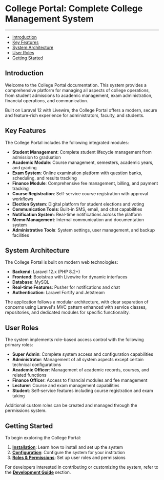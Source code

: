 # College Portal: Complete College Management System

---

- [Introduction](#introduction)
- [Key Features](#key-features)
- [System Architecture](#system-architecture)
- [User Roles](#user-roles)
- [Getting Started](#getting-started)

<a name="introduction"></a>
## Introduction

Welcome to the College Portal documentation. This system provides a comprehensive platform for managing all aspects of college operations, from student admissions to academic management, exam administration, financial operations, and communication.

Built on Laravel 12 with Livewire, the College Portal offers a modern, secure and feature-rich experience for administrators, faculty, and students.

<a name="key-features"></a>
## Key Features

The College Portal includes the following integrated modules:

- **Student Management**: Complete student lifecycle management from admission to graduation
- **Academic Module**: Course management, semesters, academic years, and grading
- **Exam System**: Online examination platform with question banks, scheduling, and results tracking
- **Finance Module**: Comprehensive fee management, billing, and payment tracking
- **Course Registration**: Self-service course registration with approval workflows
- **Election System**: Digital platform for student elections and voting
- **Communication Tools**: Built-in SMS, email, and chat capabilities
- **Notification System**: Real-time notifications across the platform
- **Memo Management**: Internal communication and documentation system
- **Administrative Tools**: System settings, user management, and backup facilities

<a name="system-architecture"></a>
## System Architecture

The College Portal is built on modern web technologies:

- **Backend**: Laravel 12.x (PHP 8.2+)
- **Frontend**: Bootstrap with Livewire for dynamic interfaces
- **Database**: MySQL
- **Real-time Features**: Pusher for notifications and chat
- **Authentication**: Laravel Fortify and Jetstream

The application follows a modular architecture, with clear separation of concerns using Laravel's MVC pattern enhanced with service classes, repositories, and dedicated modules for specific functionality.

<a name="user-roles"></a>
## User Roles

The system implements role-based access control with the following primary roles:

- **Super Admin**: Complete system access and configuration capabilities
- **Administrator**: Management of all system aspects except certain technical configurations
- **Academic Officer**: Management of academic records, courses, and related functions
- **Finance Officer**: Access to financial modules and fee management
- **Lecturer**: Course and exam management capabilities
- **Student**: Self-service features including course registration and exam taking

Additional custom roles can be created and managed through the permissions system.

<a name="getting-started"></a>
## Getting Started

To begin exploring the College Portal:

1. **[Installation](/{{route}}/{{version}}/installation)**: Learn how to install and set up the system
2. **[Configuration](/{{route}}/{{version}}/configuration)**: Configure the system for your institution
3. **[Roles & Permissions](/{{route}}/{{version}}/roles-permissions)**: Set up user roles and permissions

For developers interested in contributing or customizing the system, refer to the **[Development Guide](/{{route}}/{{version}}/development/architecture)** section.